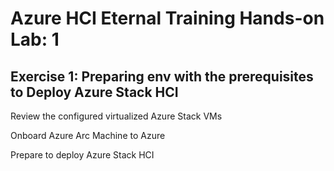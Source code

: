 # Azure HCI Eternal Training Hands-on Lab: 1

## Exercise 1: Preparing env with the prerequisites to Deploy Azure Stack HCI 

Review the configured virtualized Azure Stack VMs 

Onboard Azure Arc Machine to Azure 

Prepare to deploy Azure Stack HCI 

